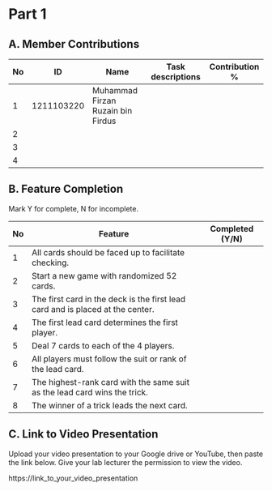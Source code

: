 # Part 1

## A. Member Contributions

No | ID         | Name | Task descriptions | Contribution %
-- | ---------- | ---- | ----------------- | --------------
1  | 1211103220 | Muhammad Firzan Ruzain bin Firdus     |                   |
2  |            |      |                   |
3  |            |      |                   |
4  |            |      |                   |


## B. Feature Completion

Mark Y for complete, N for incomplete.

No | Feature                                                                         | Completed (Y/N)
-- | ------------------------------------------------------------------------------- | ---------------
1  | All cards should be faced up to facilitate checking.                            |
2  | Start a new game with randomized 52 cards.                                      |
3  | The first card in the deck is the first lead card and is placed at the center.  |
4  | The first lead card determines the first player.                                |
5  | Deal 7 cards to each of the 4 players.                                          |
6  | All players must follow the suit or rank of the lead card.                      |
7  | The highest-rank card with the same suit as the lead card wins the trick.       |
8  | The winner of a trick leads the next card.                                      |


## C. Link to Video Presentation

Upload your video presentation to your Google drive or YouTube, then paste the link below. Give your lab lecturer the permission to view the video.

https://link_to_your_video_presentation

